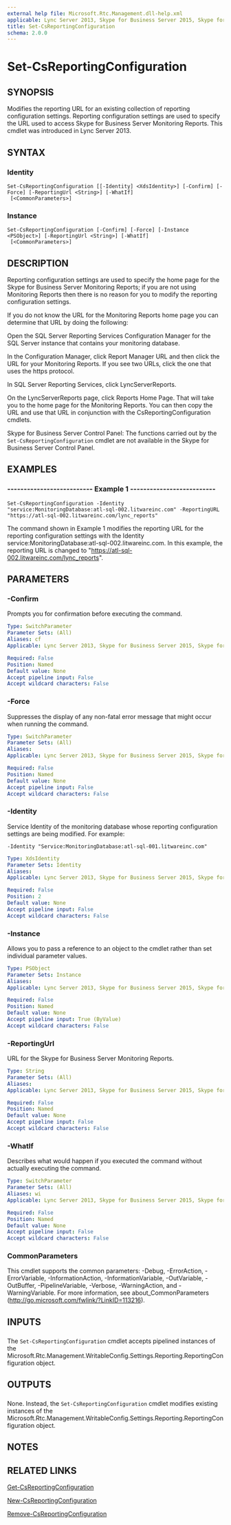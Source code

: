 ```yaml
---
external help file: Microsoft.Rtc.Management.dll-help.xml
applicable: Lync Server 2013, Skype for Business Server 2015, Skype for Business Server 2019
title: Set-CsReportingConfiguration
schema: 2.0.0
---
```


# Set-CsReportingConfiguration

## SYNOPSIS
Modifies the reporting URL for an existing collection of reporting configuration settings.
Reporting configuration settings are used to specify the URL used to access Skype for Business Server Monitoring Reports.
This cmdlet was introduced in Lync Server 2013.


## SYNTAX

### Identity
```
Set-CsReportingConfiguration [[-Identity] <XdsIdentity>] [-Confirm] [-Force] [-ReportingUrl <String>] [-WhatIf]
 [<CommonParameters>]
```

### Instance
```
Set-CsReportingConfiguration [-Confirm] [-Force] [-Instance <PSObject>] [-ReportingUrl <String>] [-WhatIf]
 [<CommonParameters>]
```

## DESCRIPTION
Reporting configuration settings are used to specify the home page for the Skype for Business Server Monitoring Reports; if you are not using Monitoring Reports then there is no reason for you to modify the reporting configuration settings.

If you do not know the URL for the Monitoring Reports home page you can determine that URL by doing the following:

Open the SQL Server Reporting Services Configuration Manager for the SQL Server instance that contains your monitoring database.

In the Configuration Manager, click Report Manager URL and then click the URL for your Monitoring Reports.
If you see two URLs, click the one that uses the https protocol.

In SQL Server Reporting Services, click LyncServerReports.

On the LyncServerReports page, click Reports Home Page.
That will take you to the home page for the Monitoring Reports.
You can then copy the URL and use that URL in conjunction with the CsReportingConfiguration cmdlets.

Skype for Business Server Control Panel: The functions carried out by the `Set-CsReportingConfiguration` cmdlet are not available in the Skype for Business Server Control Panel.


## EXAMPLES

### -------------------------- Example 1 --------------------------
```
Set-CsReportingConfiguration -Identity "service:MonitoringDatabase:atl-sql-002.litwareinc.com" -ReportingURL "https://atl-sql-002.litwareinc.com/lync_reports"
```

The command shown in Example 1 modifies the reporting URL for the reporting configuration settings with the Identity service:MonitoringDatabase:atl-sql-002.litwareinc.com.
In this example, the reporting URL is changed to "https://atl-sql-002.litwareinc.com/lync_reports".


## PARAMETERS

### -Confirm
Prompts you for confirmation before executing the command.

```yaml
Type: SwitchParameter
Parameter Sets: (All)
Aliases: cf
Applicable: Lync Server 2013, Skype for Business Server 2015, Skype for Business Server 2019

Required: False
Position: Named
Default value: None
Accept pipeline input: False
Accept wildcard characters: False
```

### -Force
Suppresses the display of any non-fatal error message that might occur when running the command.

```yaml
Type: SwitchParameter
Parameter Sets: (All)
Aliases: 
Applicable: Lync Server 2013, Skype for Business Server 2015, Skype for Business Server 2019

Required: False
Position: Named
Default value: None
Accept pipeline input: False
Accept wildcard characters: False
```

### -Identity
Service Identity of the monitoring database whose reporting configuration settings are being modified.
For example:

`-Identity "Service:MonitoringDatabase:atl-sql-001.litwareinc.com"`

```yaml
Type: XdsIdentity
Parameter Sets: Identity
Aliases: 
Applicable: Lync Server 2013, Skype for Business Server 2015, Skype for Business Server 2019

Required: False
Position: 2
Default value: None
Accept pipeline input: False
Accept wildcard characters: False
```

### -Instance
Allows you to pass a reference to an object to the cmdlet rather than set individual parameter values.

```yaml
Type: PSObject
Parameter Sets: Instance
Aliases: 
Applicable: Lync Server 2013, Skype for Business Server 2015, Skype for Business Server 2019

Required: False
Position: Named
Default value: None
Accept pipeline input: True (ByValue)
Accept wildcard characters: False
```

### -ReportingUrl
URL for the Skype for Business Server Monitoring Reports.


```yaml
Type: String
Parameter Sets: (All)
Aliases: 
Applicable: Lync Server 2013, Skype for Business Server 2015, Skype for Business Server 2019

Required: False
Position: Named
Default value: None
Accept pipeline input: False
Accept wildcard characters: False
```

### -WhatIf
Describes what would happen if you executed the command without actually executing the command.

```yaml
Type: SwitchParameter
Parameter Sets: (All)
Aliases: wi
Applicable: Lync Server 2013, Skype for Business Server 2015, Skype for Business Server 2019

Required: False
Position: Named
Default value: None
Accept pipeline input: False
Accept wildcard characters: False
```

### CommonParameters
This cmdlet supports the common parameters: -Debug, -ErrorAction, -ErrorVariable, -InformationAction, -InformationVariable, -OutVariable, -OutBuffer, -PipelineVariable, -Verbose, -WarningAction, and -WarningVariable. For more information, see about_CommonParameters (http://go.microsoft.com/fwlink/?LinkID=113216).

## INPUTS

###  
The `Set-CsReportingConfiguration` cmdlet accepts pipelined instances of the Microsoft.Rtc.Management.WritableConfig.Settings.Reporting.ReportingConfiguration object.

## OUTPUTS

###  
None.
Instead, the `Set-CsReportingConfiguration` cmdlet modifies existing instances of the Microsoft.Rtc.Management.WritableConfig.Settings.Reporting.ReportingConfiguration object.

## NOTES

## RELATED LINKS

[Get-CsReportingConfiguration](Get-CsReportingConfiguration.md)

[New-CsReportingConfiguration](New-CsReportingConfiguration.md)

[Remove-CsReportingConfiguration](Remove-CsReportingConfiguration.md)


